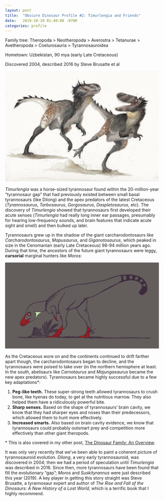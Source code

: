 ```yaml
---
layout: post
title:  "Obscure Dinosaur Profile #2: Timurlengia and Friends"
date:   2019-10-10 01:40:08 -0700
categories: profile
---
```

Family tree: Theropoda > Neotheropoda > Averostra > Tetanurae > Avetheropoda > Coelurosauria > Tyrannosauroidea

Hometown: Uzbekistan, 90 mya (early Late Cretaceous)

Discovered 2004, described 2016 by Steve Brusatte et al

![timurlengia](/assets/timurlengia.jpg)

*Timurlengia* was a horse-sized tyrannosaur found within the 20-million-year “tyrannosaur gap” that had previously existed between small basal tyrannosaurs (like Dilong) and the apex predators of the latest Cretaceous (*Tyrannosaurus*, *Tarbosaurus*, *Gorgosaurus*, *Daspletosaurus*, etc).  The discovery of *Timurlengia* showed that tyrannosaurs first developed their acute senses (*Timurlengia* had really long inner ear passages, presumably for hearing low-frequency sounds, and brain features that indicate acute sight and smell) and then bulked up later.

Tyrannosaurs grew up in the shadow of the giant carcharodontosaurs like *Carcharodontosaurus*, *Mapusaurus*, and *Giganotosaurus*, which peaked in size in the Cenomanian (early Late Cretaceous) 98-94 million years ago.  During that time, the ancestors of the future giant tyrannosaurs were leggy, **cursorial** marginal hunters like *Moros*:

![moros](/assets/moros.png)

As the Cretaceous wore on and the continents continued to drift farther apart though, the carcharodontosaurs began to decline, and the tyrannosaurs were poised to take over (in the northern hemisphere at least.  In the south, abelisaurs like *Carnotaurus* and *Majungasaurus* became the new apex predators).  Tyrannosaurs became highly successful due to a few key adaptations\*:

1. **Peg-like teeth.** These super-strong teeth allowed tyrannosaurs to crush bone, like hyenas do today, to get at the nutritious marrow. They also helped them have a ridiculously powerful bite.
2. **Sharp senses.** Based on the shape of tyrannosaurs’ brain cavity, we know that they had sharper eyes and noses than their predecessors, which allowed them to hunt more effectively.
3. **Increased smarts.** Also based on brain cavity evidence, we know that tyrannosaurs could probably outsmart prey and competition more effectively than other giant theropods.

\* This is also covered in my other post, [The Dinosaur Family: An Overview](http://obscuredinosaurfacts.com/blog/post/2019/09/11/dinosaur-family-overview.html).
 
It was only very recently that we’ve been able to paint a coherent picture of tyrannosauroid evolution.  *Dilong*, a very early tyrannosauroid, was discovered in 2004; then we had a period of speculation until *Timurlengia* was described in 2016.  Since then, more tyrannosaurs have been found that fill the evolutionary “gap”; *Moros* and *Suskityrannus* were just described this year (2019).  A key player in getting this story straight was Steve Brusatte, a tyrannosaur expert and author of _The Rise and Fall of the Dinosaurs: A New History of a Lost World_, which is a terrific book that I highly recommend.